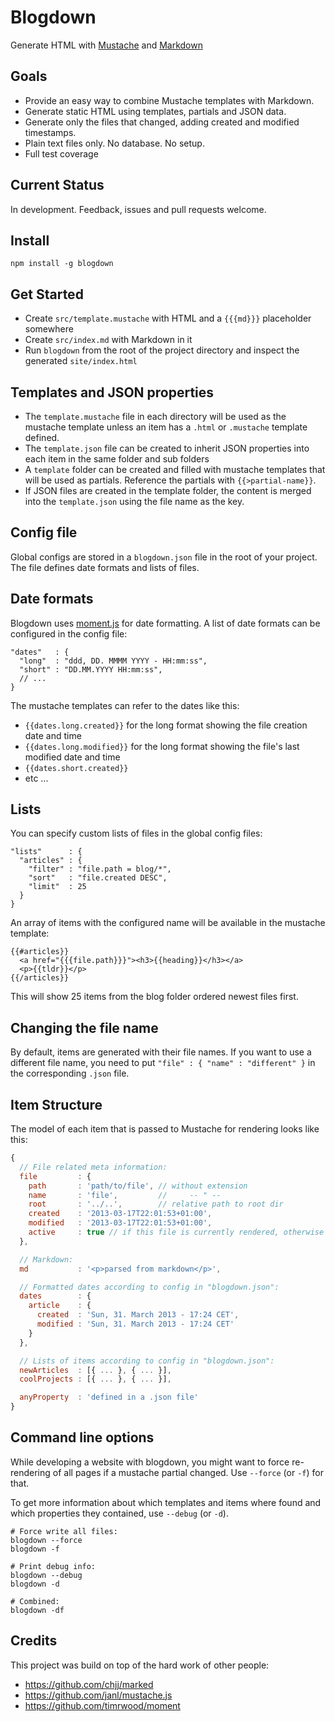 # Blogdown

Generate HTML with [Mustache](http://mustache.github.com) and [Markdown](http://daringfireball.net/projects/markdown/syntax)

## Goals

 - Provide an easy way to combine Mustache templates with Markdown.
 - Generate static HTML using templates, partials and JSON data.
 - Generate only the files that changed, adding created and modified timestamps.
 - Plain text files only. No database. No setup.
 - Full test coverage

## Current Status

In development. Feedback, issues and pull requests welcome.

## Install

```
npm install -g blogdown
```

## Get Started

 - Create `src/template.mustache` with HTML and a `{{{md}}}` placeholder somewhere
 - Create `src/index.md` with Markdown in it
 - Run `blogdown` from the root of the project directory and inspect the generated `site/index.html`

## Templates and JSON properties

 - The `template.mustache` file in each directory will be used as the mustache template unless an item has a `.html` or `.mustache` template defined.
 - The `template.json` file can be created to inherit JSON properties into each item in the same folder and sub folders
 - A `template` folder can be created and filled with mustache templates that will be used as partials. Reference the partials with `{{>partial-name}}`.
 - If JSON files are created in the template folder, the content is merged into the `template.json` using the file name as the key.

## Config file

Global configs are stored in a `blogdown.json` file in the root of your project.
The file defines date formats and lists of files.

## Date formats

Blogdown uses [moment.js](http://momentjs.com) for date formatting. A list of date formats can be configured in the config file:

```
"dates"   : {
  "long"  : "ddd, DD. MMMM YYYY - HH:mm:ss",
  "short" : "DD.MM.YYYY HH:mm:ss",
  // ...
}
```

The mustache templates can refer to the dates like this:

 - `{{dates.long.created}}` for the long format showing the file creation date and time
 - `{{dates.long.modified}}` for the long format showing the file's last modified date and time
 - `{{dates.short.created}}`
 - etc ...

## Lists

You can specify custom lists of files in the global config files:

```
"lists"      : {
  "articles" : {
    "filter" : "file.path = blog/*",
    "sort"   : "file.created DESC",
    "limit"  : 25
  }
}
```

An array of items with the configured name will be available in the mustache template:

```
{{#articles}}
  <a href="{{{file.path}}}"><h3>{{heading}}</h3></a>
  <p>{{tldr}}</p>
{{/articles}}
```

This will show 25 items from the blog folder ordered newest files first.

## Changing the file name

By default, items are generated with their file names. If you want to use a different file name, you need to put `"file" : { "name" : "different" }` in the corresponding `.json` file.

## Item Structure

The model of each item that is passed to Mustache for rendering looks like this:

```js
{
  // File related meta information:
  file         : {
    path       : 'path/to/file', // without extension
    name       : 'file',         //     -- " --
    root       : '../..',        // relative path to root dir
    created    : '2013-03-17T22:01:53+01:00',
    modified   : '2013-03-17T22:01:53+01:00',
    active     : true // if this file is currently rendered, otherwise false
  },

  // Markdown:
  md           : '<p>parsed from markdown</p>',

  // Formatted dates according to config in "blogdown.json":
  dates        : {
    article    : {
      created  : 'Sun, 31. March 2013 - 17:24 CET',
      modified : 'Sun, 31. March 2013 - 17:24 CET'
    }
  },

  // Lists of items according to config in "blogdown.json":
  newArticles  : [{ ... }, { ... }],
  coolProjects : [{ ... }, { ... }],

  anyProperty  : 'defined in a .json file'
}
```

## Command line options

While developing a website with blogdown, you might want to force re-rendering
of all pages if a mustache partial changed. Use `--force` (or `-f`) for that.

To get more information about which templates and items where found and which
properties they contained, use `--debug` (or `-d`).

```
# Force write all files:
blogdown --force
blogdown -f

# Print debug info:
blogdown --debug
blogdown -d

# Combined:
blogdown -df
```

## Credits

This project was build on top of the hard work of other people:

 - https://github.com/chjj/marked
 - https://github.com/janl/mustache.js
 - https://github.com/timrwood/moment

